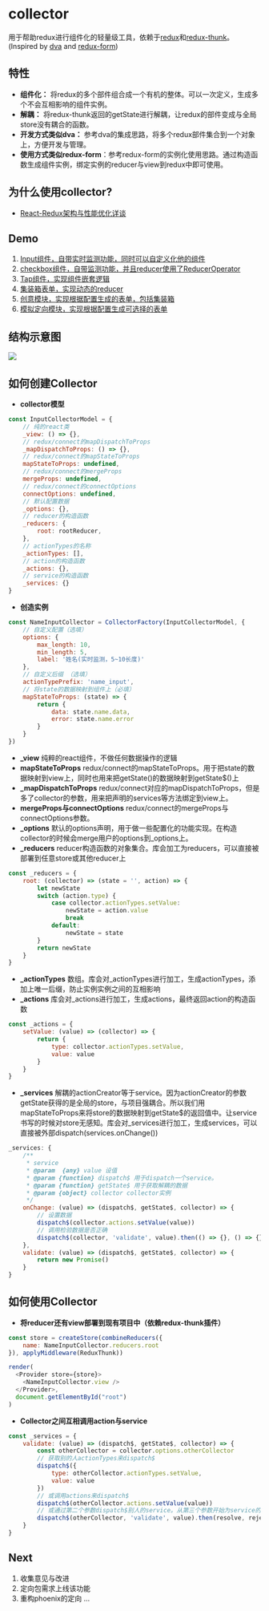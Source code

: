 # collector

用于帮助redux进行组件化的轻量级工具，依赖于[redux](https://github.com/reactjs/redux)和[redux-thunk](https://github.com/gaearon/redux-thunk)。(Inspired by [dva](https://github.com/dvajs/dva) and  [redux-form](https://github.com/erikras/redux-form))

## 特性
 - **组件化：** 将redux的多个部件组合成一个有机的整体。可以一次定义，生成多个不会互相影响的组件实例。
 - **解耦：** 将redux-thunk返回的getState进行解耦，让redux的部件变成与全局store没有耦合的函数。
 - **开发方式类似dva：** 参考dva的集成思路，将多个redux部件集合到一个对象上，方便开发与管理。
 - **使用方式类似redux-form**：参考redux-form的实例化使用思路。通过构造函数生成组件实例，绑定实例的reducer与view到redux中即可使用。
 
## 为什么使用collector?

- [React-Redux架构与性能优化详谈](http://km.oa.com/group/29108/articles/show/317042)

## Demo

 1. [Input组件，自带实时监测功能，同时可以自定义化他的组件](https://codesandbox.io/s/github/JanzenZhangChen/collector/tree/master/CollectorDemo)
 2. [checkbox组件，自带监测功能，并且reducer使用了ReducerOperator](https://codesandbox.io/s/github/JanzenZhangChen/collector/tree/master/CollectorOperatorDemo)
 3. [Tap组件，实现组件嵌套逻辑](https://codesandbox.io/s/github/JanzenZhangChen/collector/tree/master/CollectorWrapDemo)
 4. [集装箱表单，实现动态的reducer](https://codesandbox.io/s/github/JanzenZhangChen/collector/tree/master/CollectorDynamicDemo)
 5. [创意模块，实现根据配置生成的表单，包括集装箱](https://codesandbox.io/s/github/JanzenZhangChen/collector/tree/master/CollectorCreativesDemo)
 6. [模拟定向模块，实现根据配置生成可选择的表单](https://codesandbox.io/s/github/JanzenZhangChen/collector/tree/master/CollectorTargetsDemo)

## 结构示意图

![](http://km.oa.com/files/photos/pictures/201711/1510107780_23_w1138_h921.png)

## 如何创建Collector

 - **collector模型**
 
```javascript
const InputCollectorModel = {
    // 纯的react类
    _view: () => {},
    // redux/connect的mapDispatchToProps
    _mapDispatchToProps: () => {},
    // redux/connect的mapStateToProps
    mapStateToProps: undefined,
    // redux/connect的mergeProps
    mergeProps: undefined,
    // redux/connect的connectOptions
    connectOptions: undefined,
    // 默认配置数据
    _options: {},
    // reducer的构造函数
    _reducers: {
        root: rootReducer,
    },
    // actionTypes的名称
    _actionTypes: [],
    // action的构造函数
    _actions: {},
    // service的构造函数
    _services: {}
}
```
 - **创造实例**
```javascript
const NameInputCollector = CollectorFactory(InputCollectorModel, {
    // 自定义配置（选填）
    options: {
        max_length: 10,
        min_length: 5,
        label: '姓名(实时监测，5~10长度)'
    },
    // 自定义后缀 （选填）
    actionTypePrefix: 'name_input',
    // 将state的数据映射到组件上（必填）
    mapStateToProps: (state) => {
        return {
            data: state.name.data,
            error: state.name.error
        }
    }
})
```
 - **_view**
 纯粹的react组件，不做任何数据操作的逻辑
 - **mapStateToProps**
 redux/connect的mapStateToProps。用于把state的数据映射到view上，同时也用来把getState()的数据映射到getState$()上
 - **_mapDispatchToProps**
 redux/connect对应的mapDispatchToProps，但是多了collector的参数，用来把声明的services等方法绑定到view上。
 - **mergeProps与connectOptions**
 redux/connect的mergeProps与connectOptions参数。
 - **_options**
 默认的options声明，用于做一些配置化的功能实现。在构造collector的时候会merge用户的options到_options上。
 - **_reducers** 
 reducer构造函数的对象集合。库会加工为reducers，可以直接被部署到任意store或其他reducer上

```javascript
const _reducers = {
    root: (collector) => (state = '', action) => {
        let newState
        switch (action.type) {
            case collector.actionTypes.setValue:
                newState = action.value
                break
            default:
                newState = state
        }
        return newState
    }
}
```
 
 - **_actionTypes**
 数组。库会对_actionTypes进行加工，生成actionTypes，添加上唯一后缀，防止实例实例之间的互相影响
 - **_actions**
 库会对_actions进行加工，生成actions，最终返回action的构造函数
```javascript
const _actions = {
    setValue: (value) => (collector) => {
        return {
            type: collector.actionTypes.setValue,
            value: value
        }
    }
}
```
 - **_services**
 解耦的actionCreator等于service。因为actionCreator的参数getState获得的是全局的store，与项目强耦合。所以我们用mapStateToProps来将store的数据映射到getState$的返回值中。让service书写的时候对store无感知。库会对_services进行加工，生成services，可以直接被外部dispatch(services.onChange())
```javascript
_services: {
    /**
     * service
     * @param  {any} value 设值
     * @param {function} dispatch$ 用于dispatch一个service。
     * @param {function} getState$ 用于获取解耦的数据
     * @param {object} collector collector实例
     */
    onChange: (value) => (dispatch$, getState$, collector) => {
        // 设置数据
        dispatch$(collector.actions.setValue(value))
        // 调用检验数据是否正确
        dispatch$(collector, 'validate', value).then(() => {}, () => {})
    },
    validate: (value) => (dispatch$, getState$, collector) => {
        return new Promise()
    }
}
```

## 如何使用Collector

 - **将reducer还有view部署到现有项目中（依赖redux-thunk插件）**
```javascript
const store = createStore(combineReducers({
    name: NameInputCollector.reducers.root
}), applyMiddleware(ReduxThunk))

render(
  <Provider store={store}>
    <NameInputCollector.view />
  </Provider>,
  document.getElementById("root")
)
```

 - **Collector之间互相调用action与service**
```javascript
const _services = {
    validate: (value) => (dispatch$, getState$, collector) => {
        const otherCollector = collector.options.otherCollector
        // 获取别的人actionTypes来dispatch$
        dispatch$({
            type: otherCollector.actionTypes.setValue,
            value: value
        })
        // 或调用actions来dispatch$
        dispatch$(otherCollector.actions.setValue(value))
        // 或通过第二个参数dispatch$别人的service。从第三个参数开始为service的参数
        dispatch$(otherCollector, 'validate', value).then(resolve, reject)   
    }
}
```

## Next

 1. 收集意见与改进
 3. 定向包需求上线该功能
 4. 重构phoenix的定向
...